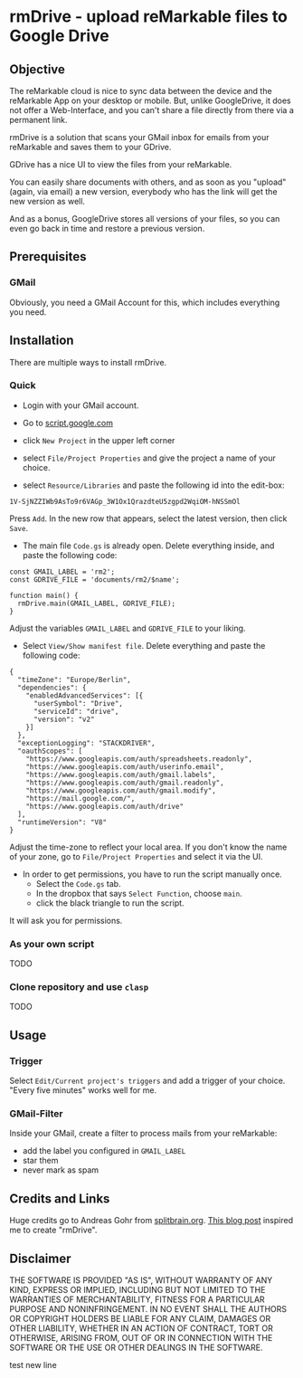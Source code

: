 # rmDrive - upload reMarkable files to Google Drive

## Objective

The reMarkable cloud is nice to sync data between the device and the reMarkable App on your desktop or mobile.
But, unlike GoogleDrive, it does not offer a Web-Interface, and you can't share a file directly from there via a permanent link.

rmDrive is a solution that scans your GMail inbox for emails from your reMarkable and saves them to your GDrive.

GDrive has a nice UI to view the files from your reMarkable.

You can easily share documents with others, and as soon as you "upload" (again, via email) a new version,
everybody who has the link will get the new version as well.

And as a bonus, GoogleDrive stores all versions of your files, so you can even go back in time and restore a previous version.


<!-- ------------------------------------------------------------------- -->

## Prerequisites

### GMail

Obviously, you need a GMail Account for this, which includes everything you need.


<!-- ------------------------------------------------------------------- -->

## Installation

There are multiple ways to install rmDrive.


### Quick

- Login with your GMail account.

- Go to [script.google.com](https://script.google.com)

- click `New Project` in the upper left corner

- select `File/Project Properties` and give the project a name of your choice.

- select `Resource/Libraries` and paste the following id into the edit-box:
```
1V-SjNZZIWb9AsTo9r6VAGp_3W1Ox1QrazdteU5zgpd2WqiOM-hNSSmOl
```

Press `Add`. In the new row that appears, select the latest version, then click `Save`.

- The main file `Code.gs` is already open. Delete everything inside, and paste the following code:

```
const GMAIL_LABEL = 'rm2';
const GDRIVE_FILE = 'documents/rm2/$name';

function main() {
  rmDrive.main(GMAIL_LABEL, GDRIVE_FILE);
}
```

Adjust the variables `GMAIL_LABEL` and `GDRIVE_FILE` to your liking.

- Select `View/Show manifest file`. Delete everything and paste the following code:

```
{
  "timeZone": "Europe/Berlin",
  "dependencies": {
    "enabledAdvancedServices": [{
      "userSymbol": "Drive",
      "serviceId": "drive",
      "version": "v2"
    }]
  },
  "exceptionLogging": "STACKDRIVER",
  "oauthScopes": [
    "https://www.googleapis.com/auth/spreadsheets.readonly",
    "https://www.googleapis.com/auth/userinfo.email",
    "https://www.googleapis.com/auth/gmail.labels",
    "https://www.googleapis.com/auth/gmail.readonly",
    "https://www.googleapis.com/auth/gmail.modify",
    "https://mail.google.com/",
    "https://www.googleapis.com/auth/drive"
  ],
  "runtimeVersion": "V8"
}
```

Adjust the time-zone to reflect your local area.
If you don't know the name of your zone, go to `File/Project Properties` and select it via the UI.

- In order to get permissions, you have to run the script manually once.
  - Select the `Code.gs` tab.
  - In the dropbox that says `Select Function`, choose `main`.
  - click the black triangle to run the script.

It will ask you for permissions.


### As your own script

TODO


### Clone repository and use `clasp`

TODO


## Usage

### Trigger

Select `Edit/Current project's triggers` and add a trigger of your choice.
"Every five minutes" works well for me.


### GMail-Filter

Inside your GMail, create a filter to process mails from your reMarkable:

- add the label you configured in `GMAIL_LABEL`
- star them
- never mark as spam


## Credits and Links

Huge credits go to Andreas Gohr from [splitbrain.org](https://splitbrain.org).
[This blog post](https://www.splitbrain.org/blog/2017-01/30-save_gmail_attachments_to_google_drive) inspired me to create "rmDrive".


## Disclaimer

THE SOFTWARE IS PROVIDED "AS IS", WITHOUT WARRANTY OF ANY KIND, EXPRESS OR IMPLIED, INCLUDING BUT NOT LIMITED TO THE WARRANTIES OF MERCHANTABILITY, FITNESS FOR A PARTICULAR PURPOSE AND NONINFRINGEMENT. IN NO EVENT SHALL THE AUTHORS OR COPYRIGHT HOLDERS BE LIABLE FOR ANY CLAIM, DAMAGES OR OTHER LIABILITY, WHETHER IN AN ACTION OF CONTRACT, TORT OR OTHERWISE, ARISING FROM, OUT OF OR IN CONNECTION WITH THE SOFTWARE OR THE USE OR OTHER DEALINGS IN THE SOFTWARE.

test new line
